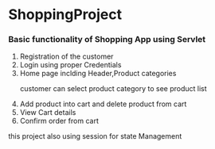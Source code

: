 # ShoppingProject
<h3>Basic functionality of Shopping App using Servlet</h3>
<ol>
  <li>Registration of the customer</li>
  <li>Login using proper Credentials</li>
  <li>Home page inclding Header,Product categories</li>
  <p>customer can select product category to see product list</p>
  <li>Add product into cart and delete product from cart </li>
  <li>View Cart details</li>
  <li>Confirm order from cart</li>
</ol>
this project also using session for state Management
